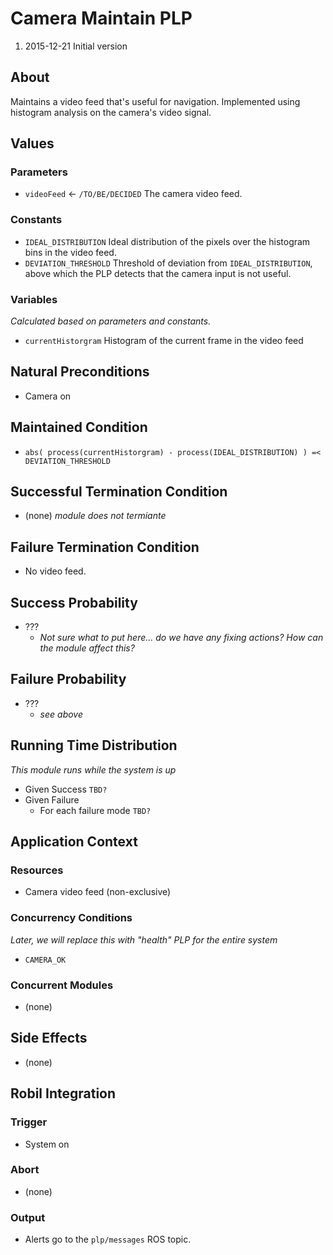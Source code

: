 # Camera Maintain PLP

1. 2015-12-21 Initial version

## About
Maintains a video feed that's useful for navigation. Implemented using histogram analysis on the camera's video signal.

## Values
### Parameters
* `videoFeed` &larr; `/TO/BE/DECIDED` The camera video feed.

### Constants
* `IDEAL_DISTRIBUTION` Ideal distribution of the pixels over the histogram bins in the video feed.
* `DEVIATION_THRESHOLD` Threshold of deviation from `IDEAL_DISTRIBUTION`, above which the PLP detects that the camera input is not useful.

### Variables
_Calculated based on parameters and constants._

* `currentHistorgram` Histogram of the current frame in the video feed

## Natural Preconditions
- Camera on

## Maintained Condition
* `abs( process(currentHistorgram) - process(IDEAL_DISTRIBUTION) ) =< DEVIATION_THRESHOLD`

## Successful Termination Condition
* (none) _module does not termiante_

## Failure Termination Condition
* No video feed.

## Success Probability
* ???
  * _Not sure what to put here... do we have any fixing actions? How can the module affect this?_

## Failure Probability
* ???
  * _see above_

## Running Time Distribution

_This module runs while the system is up_

* Given Success `TBD?`
* Given Failure
  * For each failure mode `TBD?`


## Application Context
### Resources
* Camera video feed (non-exclusive)

### Concurrency Conditions
_Later, we will replace this with "health" PLP for the entire system_

* `CAMERA_OK`

### Concurrent Modules
* (none)

## Side Effects
* (none)

## Robil Integration

### Trigger
* System on

### Abort
* (none)

### Output
* Alerts go to the `plp/messages` ROS topic.
